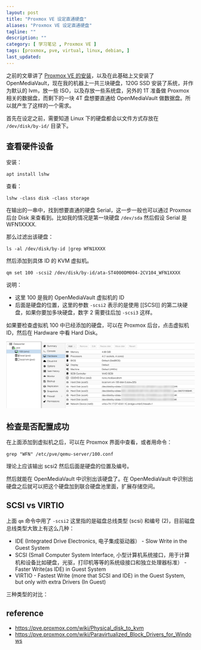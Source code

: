 ```yaml
---
layout: post
title: "Proxmox VE 设定直通硬盘"
aliases: "Proxmox VE 设定直通硬盘"
tagline: ""
description: ""
category: [ 学习笔记 , Proxmox VE ]
tags: [proxmox, pve, virtual, linux, debian, ]
last_updated:
---
```


之前的文章讲了 [Proxmox VE 的安装](/post/2020/03/proxmox-install-and-setup.html)，以及在此基础上又安装了 OpenMediaVault，现在我的机器上一共三块硬盘，120G SSD 安装了系统，并作为默认的 lvm，放一些 ISO，以及存放一些系统盘，另外的 1T 准备做 Proxmox 相关的数据盘，而剩下的一块 4T 盘想要直通给 OpenMediaVault 做数据盘。所以就产生了这样的一个需求。

首先在设定之前，需要知道 Linux 下的硬盘都会以文件方式存放在 `/dev/disk/by-id/` 目录下。

## 查看硬件设备
安装：

	apt install lshw

查看：

	lshw -class disk -class storage

在输出的一串中，找到想要直通的硬盘 Serial，这一步一般也可以通过 Proxmox 后台 Disk 来查看到。比如我的情况是第一块硬盘 `/dev/sda` 然后假设 Serial 是 WFN1XXXX.

那么过滤出该硬盘：

	ls -al /dev/disk/by-id |grep WFN1XXXX

然后添加到具体 ID 的 KVM 虚拟机。

	qm set 100 -scsi2 /dev/disk/by-id/ata-ST4000DM004-2CV104_WFN1XXXX

说明：

- 这里 100 是我的 OpenMediaVault 虚拟机的 ID
- 后面是硬盘的位置，这里的参数 `-scsi2` 表示的是使用 [[SCSI]] 的第二块硬盘，如果你要加多块硬盘，数字 2 需要往后加 `-scsi3` 这样。

如果要检查虚拟机 100 中已经添加的硬盘，可以在 Proxmox 后台，点击虚拟机 ID，然后在 Hardware 中看 Hard Disk。

![pve-hard-disk-pass-through.png](/assets/pve-hard-disk-pass-through.png)


## 检查是否配置成功
在上面添加到虚拟机之后，可以在 Proxmox 界面中查看，或者用命令：

	grep "WFN" /etc/pve/qemu-server/100.conf

理论上应该输出 scsi2 然后后面是硬盘的位置及编号。

然后就能在 OpenMediaVault 中识别出该硬盘了。在 OpenMediaVault 中识别出硬盘之后就可以把这个硬盘加到联合硬盘池里面，扩展存储空间。

## SCSI vs VIRTIO
上面 `qm` 命令中用了 `-scsi2` 这里指的是磁盘总线类型 (scsi) 和编号 (2)，目前磁盘总线类型大致上有这么几种：

- IDE (Integrated Drive Electronics, 电子集成驱动器） - Slow Write in the Guest System
- SCSI (Small Computer System Interface, 小型计算机系统接口，用于计算机和设备比如硬盘，光驱，打印机等等的系统级接口和独立处理器标准） - Faster Write(as IDE) in Guest System
- VIRTIO - Fastest Write (more that SCSI and IDE) in the Guest System, but only with extra Drivers (In Guest)

三种类型的对比：



## reference

- <https://pve.proxmox.com/wiki/Physical_disk_to_kvm>
- <https://pve.proxmox.com/wiki/Paravirtualized_Block_Drivers_for_Windows>
